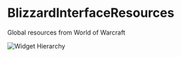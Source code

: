# BlizzardInterfaceResources
Global resources from World of Warcraft

![Widget Hierarchy](https://i.imgur.com/yqeIiZV.png)
